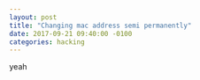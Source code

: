 ```yaml
---
layout: post
title: "Changing mac address semi permanently"
date: 2017-09-21 09:40:00 -0100
categories: hacking
---
```

yeah
